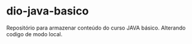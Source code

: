 # dio-java-basico
Repositório para armazenar conteúdo do curso JAVA básico.
Alterando codigo de modo local.